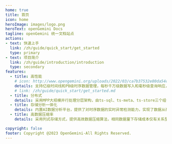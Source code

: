 ```yaml
---
home: true
title: 首页
icon: home
heroImage: images/logo.png
heroText: openGemini Docs
tagline: openGemini 统一文档站点
actions:
- text: 快速上手
  link: /zh/guide/quick_start/get_started
  type: primary
- text: 项目简介
  link: /zh/guide/introduction/introduction
  type: secondary
features:
  - title: 高性能
    # icon: http://www.opengemini.org/uploads/2022/03/ca7b37532e80da54c9df4812c793b72a.png
    details: 支持亿级时间线和PB级时序数据管理，每秒千万级数据写入和毫秒级查询响应，相比InfluxDB，简单查询性能提升2-5倍，复杂查询性能提升60倍
    # link: /zh/guide/quick_start/get_started.md
  - title: 分布式
    details: 采用MPP大规模并行处理分层架构，由ts-sql、ts-meta、ts-store三个组件组成，各组件可独立扩展，支持100+节点的大规模集群部署
  - title: 存储分析一体化
    details: 内置AI数据分析平台，提供了对时序数据的实时异常检测能力，实现了数据从存储到分析完整的闭环管理。
  - title: 高数据压缩率
    details: 采用列式存储方式，提供高效数据压缩算法，相同数据量下存储成本仅有关系型数据库的1/20，NoSQL的1/10

copyright: false
footer: Copyright @2023 OpenGemini-All Rights Reserved.
---
```

